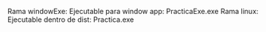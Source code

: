 Rama windowExe: Ejecutable para window app: PracticaExe.exe
Rama linux:  Ejecutable dentro de dist: Practica.exe
